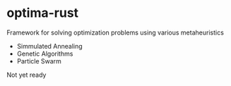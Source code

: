 # optima-rust

Framework for solving optimization problems using various metaheuristics
- Simmulated Annealing
- Genetic Algorithms
- Particle Swarm

Not yet ready
